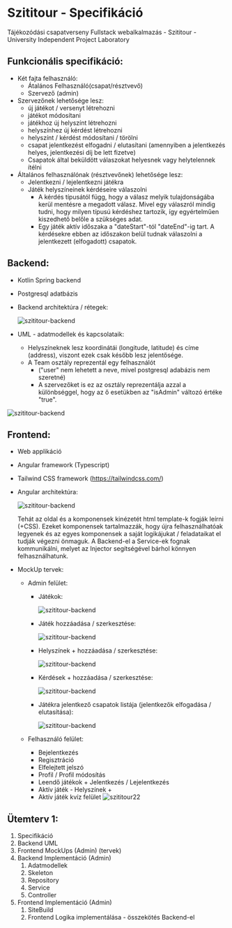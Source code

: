 # Szititour - Specifikáció
Tájékozódási csapatverseny Fullstack webalkalmazás - Szititour - University Independent Project Laboratory



## Funkcionális specifikáció:

- Két fajta felhasználó:
  - Átalános Felhasználó(csapat/résztvevő)
  - Szervező (admin)
- Szervezőnek lehetősége lesz:
  - új játékot / versenyt létrehozni
  - játékot módosítani
  - játékhoz új helyszínt létrehozni
  - helyszínhez új kérdést létrehozni
  - helyszínt / kérdést módosítani / törölni
  - csapat jelentkezést elfogadni / elutasítani (amennyiben a jelentkezés helyes, jelentkezési díj be lett fizetve)
  - Csapatok által beküldött válaszokat helyesnek vagy helytelennek ítélni
- Általános felhasználónak (résztvevőnek) lehetősége lesz:
  - Jelentkezni / lejelentkezni játékra
  - Játék helyszíneinek kérdéseire válaszolni
    - A kérdés típusától függ, hogy a válasz melyik tulajdonságába kerül mentésre a megadott válasz. Mivel egy válaszról mindig tudni, hogy milyen típusú kérdéshez tartozik, így egyértelműen kiszedhető belőle a szükséges adat.
    - Egy játék aktív időszaka a "dateStart"-tól "dateEnd"-ig tart. A kérdésekre ebben az időszakon belül tudnak válaszolni a jelentkezett (elfogadott) csapatok.



## Backend:

- Kotlin Spring backend

- Postgresql adatbázis

- Backend architektúra / rétegek:

  ![szititour-backend](https://raw.githubusercontent.com/mherczku/szititour/main/images/backend-layers.png)

  

- UML - adatmodellek és kapcsolataik:

  - Helyszíneknek lesz koordinátái (longitude, latitude) és címe (address), viszont ezek csak később lesz jelentősége.
  - A Team osztály reprezentál egy felhasználót
    - ("user" nem lehetett a neve, mivel postgresql adabázis nem szeretné)
    - A szervezőket is ez az osztály reprezentálja azzal a különbséggel, hogy az ő esetükben az "isAdmin" változó  értéke "true".


![szititour-backend](https://raw.githubusercontent.com/mherczku/szititour/main/images/szititour-backend.jpg)





## Frontend:

- Web applikáció

- Angular framework (Typescript)

- Tailwind CSS framework (https://tailwindcss.com/)

- Angular architektúra:

  ![szititour-backend](https://raw.githubusercontent.com/mherczku/szititour/main/images/angular-architecture.png)

  Tehát az oldal és a komponensek kinézetét html template-k fogják leírni (+CSS).
  Ezeket komponensek tartalmazzák, hogy újra felhasználhatóak legyenek és az egyes komponensek a saját logikájukat / feladataikat el tudják végezni önmaguk.
  A Backend-el a Service-ek fognak kommunikálni, melyet az Injector segítségével bárhol könnyen felhasználhatunk.

  

- MockUp tervek: 

  - Admin felület: 

    - Játékok:

      ![szititour-backend](https://raw.githubusercontent.com/mherczku/szititour/main/images/mockup-games.png)

    - Játék hozzáadása / szerkesztése:

      ![szititour-backend](https://raw.githubusercontent.com/mherczku/szititour/main/images/mockup-edit.png)

      

    - Helyszínek + hozzáadása / szerkesztése:

      ![szititour-backend](https://raw.githubusercontent.com/mherczku/szititour/main/images/mockup-places.png)
  
    - Kérdések + hozzáadása / szerkesztése:
  
      ![szititour-backend](https://raw.githubusercontent.com/mherczku/szititour/main/images/mockup-questions.png)
  
    - Játékra jelentkező csapatok listája (jelentkezők elfogadása / elutasítása):
  
      ![szititour-backend](https://raw.githubusercontent.com/mherczku/szititour/main/images/mockup-teams.png)
  
  
  
  
  
  
  - Felhasználó felület:
    - Bejelentkezés
    - Regisztráció
    - Elfelejtett jelszó
    - Profil / Profil módosítás
    - Leendő játékok + Jelentkezés / Lejelentkezés
    - Aktív játék - Helyszínek +
    - Aktív játék kvíz felület
    ![szititour22](https://user-images.githubusercontent.com/61518890/224153421-3fc8ec95-692a-476c-aa55-315b926ac292.png)







## Ütemterv 1:

1. Specifikáció
2. Backend UML
3. Frontend MockUps (Admin) (tervek)
4. Backend Implementáció (Admin) 
   1. Adatmodellek
   2. Skeleton
   3. Repository
   4. Service
   5. Controller
5. Frontend Implementáció (Admin) 
   1. SiteBuild
   2. Frontend Logika implementálása - összekötés Backend-el
